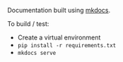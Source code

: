 Documentation built using [mkdocs](https://www.mkdocs.org/).

To build / test:

* Create a virtual environment
* `pip install -r requirements.txt`
* `mkdocs serve`

